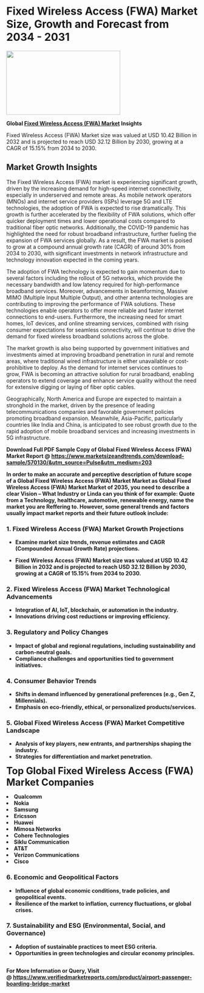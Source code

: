 <H1>Fixed Wireless Access (FWA) Market Size, Growth and Forecast from 2034 - 2031</H1><img class="aligncenter size-medium wp-image-584254" src="https://thirdeyenews.in/wp-content/uploads/2034/09/Global-Market-Research-300x168.jpeg" alt="" width="300" height="168" /><p><strong>Global&nbsp;<a href="https://www.marketsizeandtrends.com/download-sample/570130/&amp;utm_source=Pulse&amp;utm_medium=203">Fixed Wireless Access (FWA) Market</a> Insights</strong></p><p>Fixed Wireless Access (FWA) Market size was valued at USD 10.42 Billion in 2032 and is projected to reach USD 32.12 Billion by 2030, growing at a CAGR of 15.15% from 2034 to 2030.</p><p><h2>Market Growth Insights</h2> <p>The Fixed Wireless Access (FWA) market is experiencing significant growth, driven by the increasing demand for high-speed internet connectivity, especially in underserved and remote areas. As mobile network operators (MNOs) and internet service providers (ISPs) leverage 5G and LTE technologies, the adoption of FWA is expected to rise dramatically. This growth is further accelerated by the flexibility of FWA solutions, which offer quicker deployment times and lower operational costs compared to traditional fiber optic networks. Additionally, the COVID-19 pandemic has highlighted the need for robust broadband infrastructure, further fueling the expansion of FWA services globally. As a result, the FWA market is poised to grow at a compound annual growth rate (CAGR) of around 30% from 2034 to 2030, with significant investments in network infrastructure and technology innovation expected in the coming years.</p> <p><strong></strong></p> <p>The adoption of FWA technology is expected to gain momentum due to several factors including the rollout of 5G networks, which provide the necessary bandwidth and low latency required for high-performance broadband services. Moreover, advancements in beamforming, Massive MIMO (Multiple Input Multiple Output), and other antenna technologies are contributing to improving the performance of FWA solutions. These technologies enable operators to offer more reliable and faster internet connections to end-users. Furthermore, the increasing need for smart homes, IoT devices, and online streaming services, combined with rising consumer expectations for seamless connectivity, will continue to drive the demand for fixed wireless broadband solutions across the globe.</p> <p>The market growth is also being supported by government initiatives and investments aimed at improving broadband penetration in rural and remote areas, where traditional wired infrastructure is either unavailable or cost-prohibitive to deploy. As the demand for internet services continues to grow, FWA is becoming an attractive solution for rural broadband, enabling operators to extend coverage and enhance service quality without the need for extensive digging or laying of fiber optic cables.</p> <p>Geographically, North America and Europe are expected to maintain a stronghold in the market, driven by the presence of leading telecommunications companies and favorable government policies promoting broadband expansion. Meanwhile, Asia-Pacific, particularly countries like India and China, is anticipated to see robust growth due to the rapid adoption of mobile broadband services and increasing investments in 5G infrastructure.</p> <p><strong></p><p><span class=""><strong>Download Full PDF Sample Copy of Global Fixed Wireless Access (FWA) Market Report</strong> @ <a href="https://www.marketsizeandtrends.com/download-sample/570130/&amp;utm_source=Pulse&amp;utm_medium=203" target="_blank">https://www.marketsizeandtrends.com/download-sample/570130/&amp;utm_source=Pulse&amp;utm_medium=203</a></span></p><p>In order to make an accurate and perceptive description of future scope of a Global&nbsp;Fixed Wireless Access (FWA) Market Market as Global&nbsp;Fixed Wireless Access (FWA) Market Market of 2035, you need to describe a clear Vision &ndash; What Industry or Linda can you think of for example: Quote from a Technology, healthcare, automotive, renewable energy, name the market you are Reffering to. However, some general trends and factors usually impact market reports and their future outlook include:</p><h3>1.&nbsp;<strong>Fixed Wireless Access (FWA) Market Growth Projections</strong></h3><ul><li>Examine market size trends, revenue estimates and CAGR (Compounded Annual Growth Rate) projections.</li><li><p>Fixed Wireless Access (FWA) Market size was valued at USD 10.42 Billion in 2032 and is projected to reach USD 32.12 Billion by 2030, growing at a CAGR of 15.15% from 2034 to 2030.</p></li></ul><h3>2.&nbsp;<strong>Fixed Wireless Access (FWA) Market Technological Advancements</strong></h3><ul><li>Integration of AI, IoT, blockchain, or automation in the industry.</li><li>Innovations driving cost reductions or improving efficiency.</li></ul><h3>3.&nbsp;<strong>Regulatory and Policy Changes</strong></h3><ul><li>Impact of global and regional regulations, including sustainability and carbon-neutral goals.</li><li>Compliance challenges and opportunities tied to government initiatives.</li></ul><h3>4.&nbsp;<strong>Consumer Behavior Trends</strong></h3><ul><li>Shifts in demand influenced by generational preferences (e.g., Gen Z, Millennials).</li><li>Emphasis on eco-friendly, ethical, or personalized products/services.</li></ul><h3>5.&nbsp;<strong>Global Fixed Wireless Access (FWA) Market Competitive Landscape</strong></h3><ul><li>Analysis of key players, new entrants, and partnerships shaping the industry.</li><li>Strategies for differentiation and market penetration.</li></ul><p data-pm-slice="1 1 []"><span style="color: inherit; font-family: inherit; font-size: 25px;">Top Global Fixed Wireless Access (FWA) Market Companies</span></p><div class="" data-test-id=""><p><li>Qualcomm</li><li> Nokia</li><li> Samsung</li><li> Ericsson</li><li> Huawei</li><li> Mimosa Networks</li><li> Cohere Technologies</li><li> Siklu Communication</li><li> AT&T</li><li> Verizon Communications</li><li> Cisco</li></p></div><h3>6.&nbsp;<strong>Economic and Geopolitical Factors</strong></h3><ul><li>Influence of global economic conditions, trade policies, and geopolitical events.</li><li>Resilience of the market to inflation, currency fluctuations, or global crises.</li></ul><h3>7.&nbsp;<strong>Sustainability and ESG (Environmental, Social, and Governance)</strong></h3><ul><li>Adoption of sustainable practices to meet ESG criteria.</li><li>Opportunities in green technologies and circular economy principles.</li></ul><h2><strong style="font-size: 14px;">For More Information or Query, Visit @&nbsp;</strong><a style="background-color: #ffffff; font-size: 14px;" href="https://www.marketsizeandtrends.com/report/fixed-wireless-access-fwa-market/" target="_blank">https://www.verifiedmarketreports.com/product/airport-passenger-boarding-bridge-market</a></h2>
